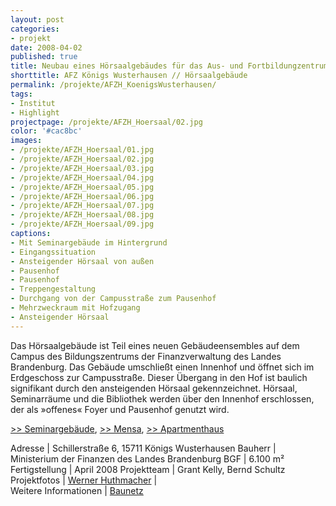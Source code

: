 ```yaml
---
layout: post
categories:
- projekt
date: 2008-04-02
published: true
title: Neubau eines Hörsaalgebäudes für das Aus- und Fortbildungzentrum des Landes Brandenburg
shorttitle: AFZ Königs Wusterhausen // Hörsaalgebäude
permalink: /projekte/AFZH_KoenigsWusterhausen/
tags: 
- Institut
- Highlight
projectpage: /projekte/AFZH_Hoersaal/02.jpg 
color: '#cac8bc'
images:
- /projekte/AFZH_Hoersaal/01.jpg
- /projekte/AFZH_Hoersaal/02.jpg
- /projekte/AFZH_Hoersaal/03.jpg
- /projekte/AFZH_Hoersaal/04.jpg
- /projekte/AFZH_Hoersaal/05.jpg
- /projekte/AFZH_Hoersaal/06.jpg
- /projekte/AFZH_Hoersaal/07.jpg
- /projekte/AFZH_Hoersaal/08.jpg
- /projekte/AFZH_Hoersaal/09.jpg
captions:
- Mit Seminargebäude im Hintergrund
- Eingangssituation
- Ansteigender Hörsaal von außen
- Pausenhof
- Pausenhof
- Treppengestaltung
- Durchgang von der Campusstraße zum Pausenhof
- Mehrzweckraum mit Hofzugang
- Ansteigender Hörsaal
---
```

Das Hörsaalgebäude ist Teil eines neuen Gebäudeensembles auf dem Campus des Bildungszentrums der Finanzverwaltung des Landes Brandenburg. Das Gebäude umschließt einen Innenhof und öffnet sich im Erdgeschoss zur Campusstraße. Dieser Übergang in den Hof ist baulich signifikant durch den ansteigenden Hörsaal gekennzeichnet. Hörsaal, Seminarräume und die Bibliothek werden über den Innenhof erschlossen, der als »offenes« Foyer und Pausenhof genutzt wird. 

[\>> Seminargebäude](../projekte/AFZS_KoenigsWusterhausen/), [\>> Mensa](../projekte/AFZM_KoenigsWusterhausen/), [\>> Apartmenthaus](../projekte/AFZA_KoenigsWusterhausen/)

Adresse				|	Schillerstraße 6, 15711 Königs Wusterhausen 
Bauherr				|	Ministerium der Finanzen des Landes Brandenburg 
BGF					|	6.100 m² 
Fertigstellung		|	April 2008 
Projektteam			|	Grant Kelly, Bernd Schultz 
Projektfotos		|	[Werner Huthmacher](http://www.werner-huthmacher.de/) 
                    |    
Weitere Informationen    |   [Baunetz](http://www.baunetz.de/meldungen/Meldungen-Eroeffnung_eines_Fort-_und_Ausbildungszentrums_bei_Berlin_201659.html)

